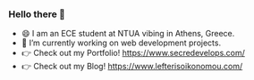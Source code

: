 ### Hello there 👋


<!--
**Secre827/Secre827** is a ✨ _special_ ✨ repository because its `README.md` (this file) appears on your GitHub profile.

Here are some ideas to get you started:

- 🔭 I’m currently working on ...
- 🌱 I’m currently learning ...
- 👯 I’m looking to collaborate on ...
- 🤔 I’m looking for help with ...
- 💬 Ask me about ...
- 📫 How to reach me: ...
- 😄 Pronouns: ...
- ⚡ Fun fact: ...
-->

<!-- ---
| [![GitHub stats](https://github-readme-stats.vercel.app/api?username=Secre827&show_icons=true&theme=tokyonight&count_private=true)](https://github.com/Secre827?tab=repositories) | [![Most used PLs](https://github-readme-stats.vercel.app/api/top-langs/?username=Secre827&theme=tokyonight&langs_count=4)](https://github.com/Secre827?tab=repositories) |
|:-:|:-:|

---
 -->
 - 😄 I am an ECE student at NTUA vibing in Athens, Greece.
 - 🔭 I’m currently working on web development projects.
 - :point_right:  Check out my Portfolio!  https://www.secredevelops.com/
 - :point_right:  Check out my Blog!  https://www.lefterisoikonomou.com/

